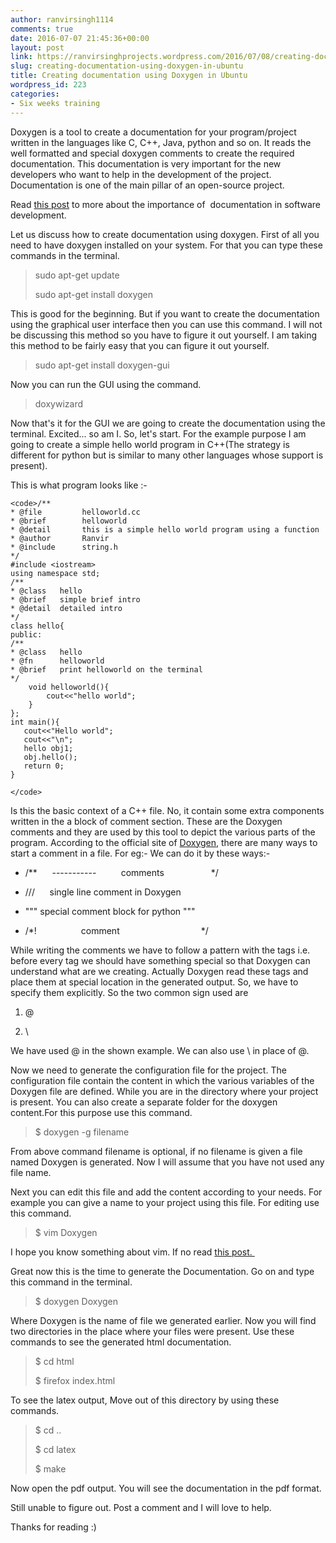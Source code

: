 ```yaml
---
author: ranvirsingh1114
comments: true
date: 2016-07-07 21:45:36+00:00
layout: post
link: https://ranvirsinghprojects.wordpress.com/2016/07/08/creating-documentation-using-doxygen-in-ubuntu/
slug: creating-documentation-using-doxygen-in-ubuntu
title: Creating documentation using Doxygen in Ubuntu
wordpress_id: 223
categories:
- Six weeks training
---
```


Doxygen is a tool to create a documentation for your program/project written in the languages like C, C++, Java, python and so on. It reads the well formatted and special doxygen comments to create the required documentation. This documentation is very important for the new developers who want to help in the development of the project. Documentation is one of the main pillar of an open-source project.

Read [this post](http://wp.me/p7kUg1-3E) to more about the importance of  documentation in software development.

Let us discuss how to create documentation using doxygen. First of all you need to have doxygen installed on your system. For that you can type these commands in the terminal.


<blockquote>sudo apt-get update

sudo apt-get install doxygen</blockquote>


This is good for the beginning. But if you want to create the documentation using the graphical user interface then you can use this command. I will not be discussing this method so you have to figure it out yourself. I am taking this method to be fairly easy that you can figure it out yourself.


<blockquote>sudo apt-get install doxygen-gui</blockquote>


Now you can run the GUI using the command.


<blockquote>doxywizard</blockquote>


Now that's it for the GUI we are going to create the documentation using the terminal. Excited... so am I. So, let's start. For the example purpose I am going to create a simple hello world program in C++(The strategy is different for python but is similar to many other languages whose support is present).

This is what program looks like :-

    
    <code>/**
    * @file         helloworld.cc
    * @brief        helloworld
    * @detail       this is a simple hello world program using a function
    * @author       Ranvir
    * @include      string.h
    */
    #include <iostream>
    using namespace std;
    /**
    * @class   hello
    * @brief   simple brief intro
    * @detail  detailed intro
    */
    class hello{
    public:
    /**
    * @class   hello
    * @fn      helloworld
    * @brief   print helloworld on the terminal
    */
        void helloworld(){
            cout<<"hello world";
        }
    };
    int main(){
       cout<<"Hello world";
       cout<<"\n";
       hello obj1;
       obj.hello();
       return 0;
    }
    
    </code>


Is this the basic context of a C++ file. No, it contain some extra components written in the a block of comment section. These are the Doxygen comments and they are used by this tool to depict the various parts of the program. According to the official site of [Doxygen](http://doxygen.org), there are many ways to start a comment in a file. For eg:- We can do it by these ways:-



 	
  * /**      -----------          comments                   */

 	
  * ///      single line comment in Doxygen

 	
  * """ special comment block for python """

 	
  * /*!                  comment                                 */


While writing the comments we have to follow a pattern with the tags i.e. before every tag we should have something special so that Doxygen can understand what are we creating. Actually Doxygen read these tags and place them at special location in the generated output. So, we have to specify them explicitly. So the two common sign used are

 	
  1. @

 	
  2. \


We have used @ in the shown example. We can also use \ in place of @.

Now we need to generate the configuration file for the project. The configuration file contain the content in which the various variables of the Doxygen file are defined. While you are in the directory where your project is present. You can also create a separate folder for the doxygen content.For this purpose use this command.


<blockquote>$ doxygen -g filename</blockquote>


From above command filename is optional, if no filename is given a file named Doxygen is generated. Now I will assume that you have not used any file name.

Next you can edit this file and add the content according to your needs. For example you can give a name to your project using this file. For editing use this command.


<blockquote>$ vim Doxygen</blockquote>


I hope you know something about vim. If no read [this post. ](http://wp.me/p7kUg1-1Z)

Great now this is the time to generate the Documentation. Go on and type this command in the terminal.


<blockquote>$ doxygen Doxygen</blockquote>


Where Doxygen is the name of file we generated earlier. Now you will find two directories in the place where your files were present. Use these commands to see the generated html documentation.


<blockquote>$ cd html

$ firefox index.html</blockquote>


To see the latex output, Move out of this directory by using these commands.


<blockquote>$ cd ..

$ cd latex

$ make</blockquote>


Now open the pdf output. You will see the documentation in the pdf format.

Still unable to figure out. Post a comment and I will love to help.

Thanks for reading :)
